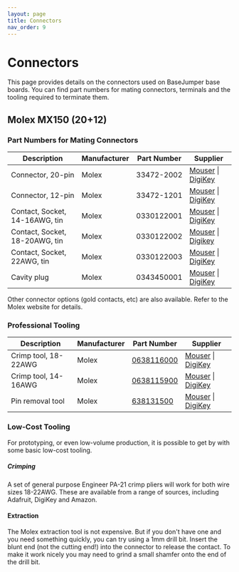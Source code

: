 ```yaml
---
layout: page
title: Connectors
nav_order: 9
---
```


# Connectors
This page provides details on the connectors used on BaseJumper base boards. You can find part numbers for mating connectors, terminals and the tooling required to terminate them.

## Molex MX150 (20+12)

### Part Numbers for Mating Connectors

| Description | Manufacturer | Part Number | Supplier |
| --- | --- | --- | --- |
| Connector, 20-pin | Molex | 33472-2002 | [Mouser](https://www.mouser.com/ProductDetail/Molex/33472-2002?qs=%2Fha2pyFaduhz%2FnD9x4rgUTHvnKZL1NU4KSw4KNCAN%252Bc%3D) \| [DigiKey](https://www.digikey.com.au/products/en?keywords=33472-2002) | 
| Connector, 12-pin | Molex | 33472-1201 | [Mouser](https://www.mouser.com/ProductDetail/Molex/33472-1201?qs=%2Fha2pyFaduikiq7sntUKkmaAaKwIwQWollJo4UUO2Tw%3D) \| [DigiKey](https://www.digikey.com.au/products/en?keywords=33472-1201)
| Contact, Socket, 14-16AWG, tin | Molex | 0330122001 | [Mouser](https://www.mouser.com/ProductDetail/Molex/33012-2001-Cut-Strip?qs=SMSg0crzni81dUEU7hLzZA%3D%3D) \| [DigiKey](https://www.digikey.com.au/product-detail/en/molex/0330122001/WM2989CT-ND/2405588)
| Contact, Socket, 18-20AWG, tin | Molex | 0330122002 | [Mouser](https://www.mouser.com/ProductDetail/Molex/33012-2002-Cut-Strip?qs=SMSg0crzni%2FFt%2FveK88wPg%3D%3D) \| [Digikey](https://www.digikey.com.au/product-detail/en/molex/0330122002/WM3687CT-ND/2421885) |
| Contact, Socket, 22AWG, tin | Molex | 0330122003 | [Mouser](https://www.mouser.com/ProductDetail/Molex/33012-2003-Cut-Strip?qs=SMSg0crzni%252B0oqby0n%252Bz5w%3D%3D) \| [DigiKey](https://www.digikey.com.au/product-detail/en/molex/0330122003/WM3692CT-ND/2421879)
| Cavity plug | Molex | 0343450001 | [Mouser](https://www.mouser.com/ProductDetail/Molex/34345-0001?qs=6RXNyJqNVR55nh5VsmiX%252Bg%3D%3D) \| [DigiKey](https://www.digikey.com.au/product-detail/en/molex/0343450001/WM4683-ND/1756788)
Other connector options (gold contacts, etc) are also available. Refer to the Molex website for details.

### Professional Tooling

| Description | Manufacturer | Part Number | Supplier |
| --- | --- | --- | --- |
| Crimp tool, 18-22AWG | Molex | [0638116000](https://www.molex.com/molex/products/part-detail/application_toolin/0638116000) | [Mouser](https://www.mouser.com/ProductDetail/Molex/63811-6000?qs=naUSJSqnqcKrpUwFUnIvEg%3D%3D) \| [DigiKey](https://www.digikey.com.au/products/en?keywords=638116000) |
| Crimp tool, 14-16AWG | Molex | [0638115900](https://www.molex.com/molex/products/part-detail/application_toolin/0638115900) | [Mouser](https://www.mouser.com/ProductDetail/Molex/63811-5900?qs=rny7y%2FJnPKlu71vToeDy0w%3D%3D) \| [DigiKey](https://www.digikey.com.au/products/en?keywords=638115900) 
| Pin removal tool | Molex | [638131500](https://www.molex.com/molex/products/part-detail/application_toolin/0638131500) | [Mouser](https://www.mouser.com/ProductDetail/Molex/63813-1500?qs=%2Fha2pyFadui4um5RY3g7MgXprvmy%2FD9aO76rWQzECD0%3D) \| [DigiKey](https://www.digikey.com.au/products/en?keywords=638131500) |

### Low-Cost Tooling
For prototyping, or even low-volume production, it is possible to get by with some basic low-cost tooling.

##### Crimping
A set of general purpose Engineer PA-21 crimp pliers will work for both wire sizes 18-22AWG. These are available from a range of sources, including Adafruit, DigiKey and Amazon.

#### Extraction
The Molex extraction tool is not expensive. But if you don't have one and you need something quickly, you can try using a 1mm drill bit. Insert the blunt end (not the cutting end!) into the connector to release the contact. To make it work nicely you may need to grind a small shamfer onto the end of the drill bit.

